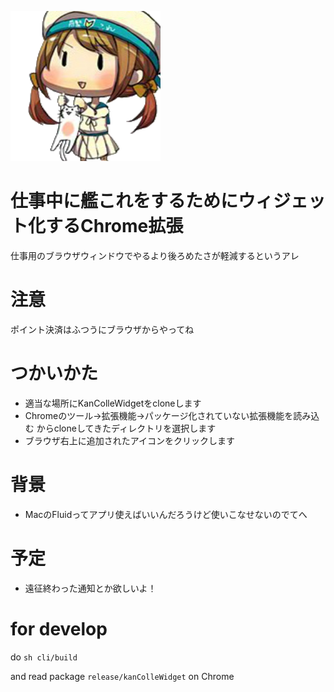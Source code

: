 ![猫](src/img/icon.png)
# 仕事中に艦これをするためにウィジェット化するChrome拡張
仕事用のブラウザウィンドウでやるより後ろめたさが軽減するというアレ

# 注意
ポイント決済はふつうにブラウザからやってね

# つかいかた
- 適当な場所にKanColleWidgetをcloneします
- Chromeのツール→拡張機能→パッケージ化されていない拡張機能を読み込む からcloneしてきたディレクトリを選択します
- ブラウザ右上に追加されたアイコンをクリックします

# 背景
- MacのFluidってアプリ使えばいいんだろうけど使いこなせないのでてへ

# 予定
- 遠征終わった通知とか欲しいよ！

# for develop
do `sh cli/build`

and read package `release/kanColleWidget` on Chrome
